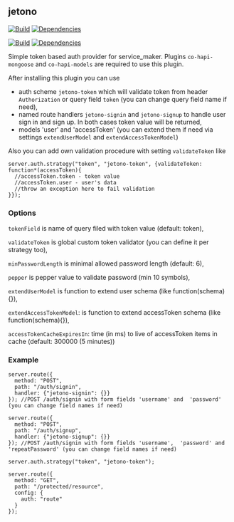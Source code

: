 ## jetono
[![Build](https://travis-ci.org/bandwidthcom/jetono.png)](https://travis-ci.org/bandwidthcom/jetono)
[![Dependencies](https://david-dm.org/bandwidthcom/jetono.png)](https://david-dm.org/bandwidthcom/jetono)

[![Build](https://travis-ci.org/bandwidthcom/jetono.png)](https://travis-ci.org/bandwidthcom/jetono)
[![Dependencies](https://david-dm.org/bandwidthcom/jetono.png)](https://david-dm.org/bandwidthcom/jetono)

Simple token based auth provider for service_maker. Plugins `co-hapi-mongoose` and `co-hapi-models` are required to use this plugin.

After installing this plugin you can use

- auth scheme `jetono-token` which will validate token from header `Authorization` or query field `token` (you can change query field name if need),
- named route handlers `jetono-signin` and `jetono-signup` to handle user sign in and sign up. In both cases token value will be returned,
- models 'user' and 'accessToken' (you can extend them if need via settings `extendUserModel` and `extendAccessTokenModel`)

Also you can add own validation procedure with setting `validateToken` like
```
server.auth.strategy("token", "jetono-token", {validateToken: function*(accessToken){
  //accessToken.token - token value
  //accessToken.user - user's data
  //throw an exception here to fail validation
}});
```

### Options
`tokenField` is name of query filed with token value (default: token),

`validateToken` is global custom token validator (you can define it per strategy too),

`minPasswordLength` is minimal allowed password length (default: 6),

`pepper` is pepper value to validate password (min 10 symbols),

`extendUserModel` is function to extend user schema (like function(schema){}),

`extendAccessTokenModel`:  is function to extend accessToken schema (like function(schema){}),

`accessTokenCacheExpiresIn`: time (in ms) to live of accessToken items in cache (default: 300000 (5 minutes))


### Example

```
server.route({
  method: "POST",
  path: "/auth/signin",
  handler: {"jetono-signin": {}}
}); //POST /auth/signin with form fields 'username' and  'password' (you can change field names if need)

server.route({
  method: "POST",
  path: "/auth/signup",
  handler: {"jetono-signup": {}}
}); //POST /auth/signin with form fields 'username',  'password' and 'repeatPassword' (you can change field names if need)

server.auth.strategy("token", "jetono-token");

server.route({
  method: "GET",
  path: "/protected/resource",
  config: {
    auth: "route"
  }
});

```

